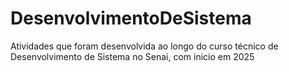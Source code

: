# DesenvolvimentoDeSistema
Atividades que foram desenvolvida ao longo do curso técnico de Desenvolvimento de Sistema no Senai, com inicio em 2025
